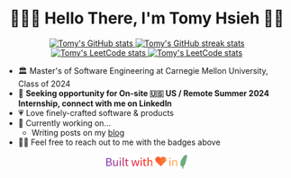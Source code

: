 <h1 align="center">👨🏻‍💻 Hello There, I'm Tomy Hsieh 👋🏻</h1>

<p align="center">
    <a href="https://github-readme-stats.vercel.app/api?username=tomy0000000&title_color=ff6e96&icon_color=9580ff&hide_border=true&hide_title=true&rank_icon=percentile&show_icons=true">
        <picture>
            <source
              srcset="https://github-readme-stats.vercel.app/api?username=tomy0000000&title_color=ff6e96&icon_color=9580ff&hide_border=true&hide_title=true&rank_icon=percentile&show_icons=true"
              media="(prefers-color-scheme: light), (prefers-color-scheme: no-preference)"
            />
            <source 
              srcset="https://github-readme-stats.vercel.app/api?username=tomy0000000&hide_border=true&theme=dracula&hide_title=true&rank_icon=percentile&show_icons=true"
              media="(prefers-color-scheme: dark)"
            />
            <img src="https://github-readme-stats.vercel.app/api?username=tomy0000000&title_color=ff6e96&icon_color=9580ff&hide_border=true&hide_title=true&rank_icon=percentile&show_icons=true" height=140  alt="Tomy's GitHub stats" />
        </picture>
    </a>
    <a href="https://github-streak-stats.tomy.tech?user=tomy0000000&hide_border=true&ring=FF6E96&fire=FF6E96&currStreakNum=9580FF&sideNums=FF6E96&currStreakLabel=9580FF&sideLabels=FF6E96">
        <picture>
            <source
              srcset="https://github-streak-stats.tomy.tech?user=tomy0000000&hide_border=true&ring=FF6E96&fire=FF6E96&currStreakNum=9580FF&sideNums=FF6E96&currStreakLabel=9580FF&sideLabels=FF6E96"
              media="(prefers-color-scheme: light), (prefers-color-scheme: no-preference)"
            />
            <source 
              srcset="https://github-streak-stats.tomy.tech?user=tomy0000000&hide_border=true&theme=dracula"
              media="(prefers-color-scheme: dark)"
            />
            <img src="https://github-streak-stats.tomy.tech?user=tomy0000000&hide_border=true&ring=FF6E96&fire=FF6E96&currStreakNum=9580FF&sideNums=FF6E96&currStreakLabel=9580FF&sideLabels=FF6E96" height=140  alt="Tomy's GitHub streak stats" />
        </picture>
    </a>
    <a href="https://leetcode.com/tomy0000000">
        <picture>
            <source
              srcset="https://leetcard.jacoblin.cool/tomy0000000?theme=light&border=0"
              media="(prefers-color-scheme: light), (prefers-color-scheme: no-preference)"
            />
            <source 
              srcset="https://leetcard.jacoblin.cool/tomy0000000?theme=dark&border=0"
              media="(prefers-color-scheme: dark)"
            />
            <img src="https://leetcard.jacoblin.cool/tomy0000000?theme=light&border=0" height=140  alt="Tomy's LeetCode stats" />
        </picture>
    </a>
    <a href="https://wakatime.com/@tomy0000000">
        <picture>
            <source
              srcset="https://github-readme-stats.vercel.app/api/wakatime?username=tomy0000000&title_color=ff6e96&icon_color=9580ff&hide_border=true&layout=compact&langs_count=8"
              media="(prefers-color-scheme: light), (prefers-color-scheme: no-preference)"
            />
            <source 
              srcset="https://github-readme-stats.vercel.app/api/wakatime?username=tomy0000000&hide_border=true&theme=dracula&layout=compact&langs_count=8"
              media="(prefers-color-scheme: dark)"
            />
            <img src="https://github-readme-stats.vercel.app/api/wakatime?username=tomy0000000&title_color=ff6e96&icon_color=9580ff&hide_border=true&layout=compact" height=140  alt="Tomy's LeetCode stats" />
        </picture>
    </a>
</p>

- 🏛 Master's of Software Engineering at Carnegie Mellon University, Class of 2024
- 💼 **Seeking opportunity for On-site 🇺🇸 US / Remote Summer 2024 Internship, connect with me on LinkedIn**
- 💗 Love finely-crafted software & products
- 🔭 Currently working on...
  - Writing posts on my [blog](https://blog.tomy.me/zh-tw/?utm_source=github&utm_medium=profile&utm_campaign=promote)
- 👋🏻 Feel free to reach out to me with the badges above

<p align="center">
    <img src="footer.svg" height="25"/>
</p>
